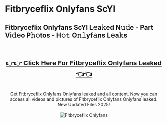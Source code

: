 # Fitbryceflix Onlyfans ScYl

<h2>Fitbryceflix Onlyfans ScYl  L𝚎a𝚔ed N𝚞𝚍e - Part Vi𝚍𝚎o P𝚑𝚘tos - H𝚘𝚝 O𝚗𝚕yf𝚊ns L𝚎a𝚔s</h2>
<br>
<div align="center">
<h2><a href="https://213.232.235.80/live/video.php?q=fitbryceflix-onlyfans" rel="nofollow">👉👉 Click Here For Fitbryceflix Onlyfans Leaked 👈👈</a></h2>

<br>
Get Fitbryceflix Onlyfans Onlyfans leaked and all content. Now you can access all videos and pictures of Fitbryceflix Onlyfans Onlyfans leaked. New Updated Files 2025!
<br>
<br>
<a href="https://213.232.235.80/live/video.php?q=fitbryceflix-onlyfans" rel="nofollow" data-target="animated-image.originalLink"><img src="https://i.imgur.com/dJHk4Zq.gif" alt="Fitbryceflix Onlyfans" style="max-width: 100%; display: inline-block;" data-target="animated-image.originalImage"></a>
</div>
<br>